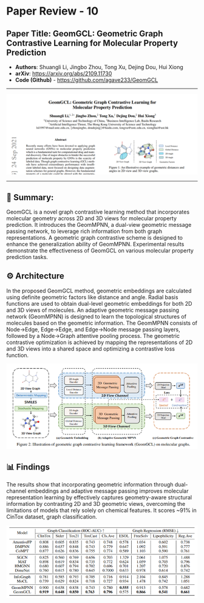 # Paper Review - 10

## **Paper Title**: GeomGCL: Geometric Graph Contrastive Learning for Molecular Property Prediction
- **Authors**: Shuangli Li, Jingbo Zhou, Tong Xu, Dejing Dou, Hui Xiong
- **arXiv**: https://arxiv.org/abs/2109.11730
- **Code (Github)** - https://github.com/agave233/GeomGCL

---

![](./figs/009/1.png)

---

## 🧾 Summary: 
GeomGCL is a novel graph contrastive learning method that incorporates molecular geometry across 2D and 3D views for molecular property prediction. It introduces the GeomMPNN, a dual-view geometric message passing network, to leverage rich information from both graph representations. A geometric graph contrastive scheme is designed to enhance the generalization ability of GeomMPNN. Experimental results demonstrate the effectiveness of GeomGCL on various molecular property prediction tasks.



## ⚙️ Architecture
In the proposed GeomGCL method, geometric embeddings are calculated using definite geometric factors like distance and angle. Radial basis functions are used to obtain dual-level geometric embeddings for both 2D and 3D views of molecules. An adaptive geometric message passing network (GeomMPNN) is designed to learn the topological structures of molecules based on the geometric information. The GeomMPNN consists of Node→Edge, Edge→Edge, and Edge→Node message passing layers, followed by a Node→Graph attentive pooling process. The geometric contrastive optimization is achieved by mapping the representations of 2D and 3D views into a shared space and optimizing a contrastive loss function.

![](./figs/009/2.png)

## 📊 Findings 
The results show that incorporating geometric information through dual-channel embeddings and adaptive message passing improves molecular representation learning by effectively captures geometry-aware structural information by contrasting 2D and 3D geometric views, overcoming the limitations of models that rely solely on chemical features. It scores ~91% in CinTox dataset, graph classification.
  
![](./figs/009/3.png)


